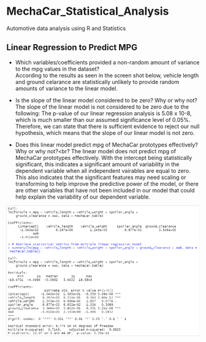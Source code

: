 # MechaCar_Statistical_Analysis
Automotive data analysis using R and Statistics

## Linear Regression to Predict MPG
- Which variables/coefficients provided a non-random amount of variance to the mpg values in the dataset?<br>
According to the results as seen in the screen shot below, vehicle length and ground celarance are statistically unlikely to provide random amounts of variance to the linear model.

- Is the slope of the linear model considered to be zero? Why or why not?<br>
The slope of the linear model is not considered to be zero due to the following: The p-value of our linear regression analysis is 5.08 x 10-8, which is much smaller than our assumed significance level of 0.05%. Therefore, we can state that there is sufficient evidence to reject our null hypothesis, which means that the slope of our linear model is not zero.

- Does this linear model predict mpg of MechaCar prototypes effectively? Why or why not?<br?
The linear model does not predict mpg of MechaCar prototypes effectively. With the intercept being statistically significant, this indicates a significant amount of variability in the dependent variable when all independent vairables are equal to zero. This also indicates that the significant features may need scaling or transforming to help improve the predictive power of the model, or there are other variables that have not been included in our model that could help explain the variability of our dependent variable.

![Liner regression screenshot](https://github.com/jmueller187/MechaCar_Statistical_Analysis/blob/main/Resources/LinearRegressionOutput.png)
